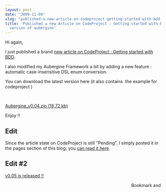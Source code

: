 ```yaml
---
layout: post
date: "2009-11-09"
slug: "published-a-new-article-on-codeproject-getting-started-with-bdd-+-new-version-of-aubergine"
title: 'Published a new Article on CodeProject : Getting started with BDD + new
  version of aubergine'
---
```


<p>Hi again,</p>
<p>I just published a brand <a href="https://www.codeproject.com/KB/library/GettingStartedWithBDD">new article on CodeProject : Getting started with BDD</a>.</p>
<p>I also modified my Aubergine Framework a bit by adding a new feature : automatic case-insensitive DSL enum conversion.</p>
<p>You can download the latest version here (it also contains&nbsp; the example for codeproject )</p>
<p>&nbsp;</p>
<p><a href="https://www.corebvba.be/blog/file.axd?file=2009%2f11%2fAubergine_v0.04.zip">Aubergine_v0.04.zip (18,72 kb)</a></p>
<p>Enjoy !!</p>
<h2>Edit</h2>
<p>Since the article state on CodeProject is still "Pending", I simply posted it in the pages section of this blog; you <a href="https://www.corebvba.be/blog/page/Getting-started-with-BDD-%28behavior-driven-development%29-in-Net">can read it here</a>.</p>
<h2>Edit #2</h2>
<p><a href="/posts/Aubergine-%28BDD-for-net%29-v005-text-storieshtml-custom-outputcmdline-parser">v0.05 is released !!</a></p><div style="text-align:right"><a class="addthis_button" href="https://www.addthis.com/bookmark.php?v=250&amp;pub=xa-4aec37702e3161d4"><img src="https://s7.addthis.com/static/btn/v2/lg-share-en.gif" width="125" height="16" alt="Bookmark and Share" style="border:0"/></a><script type="text/javascript" src="https://s7.addthis.com/js/250/addthis_widget.js#pub=xa-4aec37702e3161d4/"></script></div>
